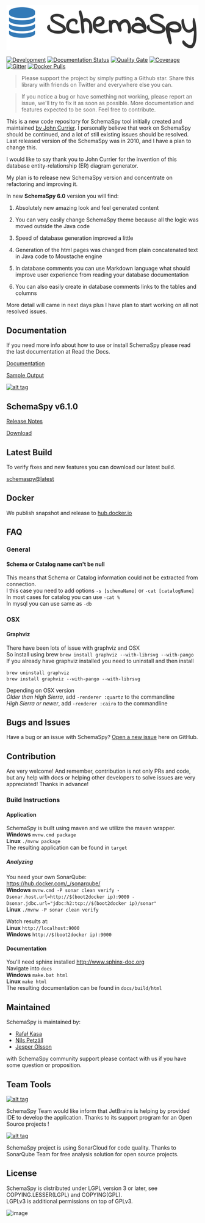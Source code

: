 [![Logotype](https://github.com/schemaspy/schemaspy/blob/master/docs/source/_static/schemaspy_logo.png)](https://schemaspy.org/)

[![Development](https://github.com/schemaspy/schemaspy/actions/workflows/development.yml/badge.svg)](https://github.com/schemaspy/schemaspy/actions/workflows/development.yml)
[![Documentation Status](https://readthedocs.org/projects/schemaspy/badge/?version=latest)](http://schemaspy.readthedocs.io/en/latest/?badge=latest)
[![Quality Gate](https://sonarcloud.io/api/project_badges/measure?project=org.schemaspy%3Aschemaspy&metric=alert_status)](https://sonarcloud.io/dashboard?id=org.schemaspy%3Aschemaspy)
[![Coverage](https://sonarcloud.io/api/project_badges/measure?project=org.schemaspy%3Aschemaspy&metric=coverage)](https://sonarcloud.io/dashboard?id=org.schemaspy%3Aschemaspy)
[![Gitter](https://badges.gitter.im/schemaspy/schemaspy.svg)](https://gitter.im/schemaspy/schemaspy?utm_source=badge&utm_medium=badge&utm_campaign=pr-badge)
[![Docker Pulls](https://img.shields.io/docker/pulls/schemaspy/schemaspy.svg)](https://hub.docker.com/r/schemaspy/schemaspy/)

> Please support the project by simply putting a Github star. 
Share this library with friends on Twitter and everywhere else you can.

> If you notice a bug or have something not working, please report an issue, we'll try to fix it as soon as possible.
More documentation and features expected to be soon. Feel free to contribute.

This is a new code repository for SchemaSpy tool initially created and maintained [by John Currier](http://schemaspy.sourceforge.net/).
I personally believe that work on SchemaSpy should be continued, and a lot of still existing issues should be resolved.
Last released version of the SchemaSpy was in 2010, and I have a plan to change this.

I would like to say thank you to John Currier for the invention of this database entity-relationship (ER) diagram generator.

My plan is to release new SchemaSpy version and concentrate on refactoring and improving it.

In new **SchemaSpy 6.0** version you will find:

1. Absolutely new amazing look and feel generated content

2. You can very easily change SchemaSpy theme because all the logic was moved outside the Java code

3. Speed of database generation improved a little

4. Generation of the html pages was changed from plain concatenated text in Java code to Moustache engine

5. In database comments you can use Markdown language what should improve user experience from reading your database documentation

6. You can also easily create in database comments links to the tables and columns

More detail will came in next days plus I have plan to start working on all not resolved issues.

## Documentation

If you need more info about how to use or install SchemaSpy please read the last documentation at Read the Docs.

[Documentation](https://schemaspy.readthedocs.io/en/latest/)

[Sample Output](http://schemaspy.org/sample/index.html)

[![alt tag](http://schemaspy.org/img/example_page.png)](http://schemaspy.org/sample/index.html)

## SchemaSpy v6.1.0
[Release Notes](https://github.com/schemaspy/schemaspy/releases/tag/v6.1.0)

[Download](https://github.com/schemaspy/schemaspy/releases/download/v6.1.0/schemaspy-6.1.0.jar)

## Latest Build

To verify fixes and new features you can download our latest build.

[schemaspy@latest](https://schemaspy.org/schemaspy/download.html)

## Docker  

We publish snapshot and release to [hub.docker.io](https://hub.docker.com/r/schemaspy/schemaspy/)

## FAQ

### General

#### Schema or Catalog name can't be null
This means that Schema or Catalog information could not be extracted from connection.  
I this case you need to add options `-s [schemaName]` or `-cat [catalogName]`   
In most cases for catalog you can use `-cat %`  
In mysql you can use same as `-db`  

### OSX

#### Graphviz
There have been lots of issue with graphviz and OSX  
So install using brew `brew install graphviz --with-librsvg --with-pango`  
If you already have graphviz installed you need to uninstall and then install  
```
brew uninstall graphviz
brew install graphviz --with-pango --with-librsvg
```
Depending on OSX version  
*Older than High Sierra*, add `-renderer :quartz` to the commandline  
*High Sierra or newer*, add `-renderer :cairo` to the commandline  

## Bugs and Issues

Have a bug or an issue with SchemaSpy? [Open a new issue](https://github.com/schemaspy/schemaspy/issues) here on GitHub.

## Contribution
Are very welcome! And remember, contribution is not only PRs and code, but any help with docs or helping other developers to solve issues are very appreciated! Thanks in advance!

### Build Instructions
#### Application
SchemaSpy is built using maven and we utilize the maven wrapper.  
__Windows__ `mvnw.cmd package`    
__Linux__ `./mvnw package`  
The resulting application can be found in `target`  

##### Analyzing
You need your own SonarQube:  
https://hub.docker.com/_/sonarqube/  
__Windows__ `mvnw.cmd -P sonar clean verify -Dsonar.host.url=http://$(boot2docker ip):9000 -Dsonar.jdbc.url="jdbc:h2:tcp://$(boot2docker ip)/sonar"`  
__Linux__ `./mvnw -P sonar clean verify`  

Watch results at:  
__Linux__ `http://localhost:9000`  
__Windows__ `http://$(boot2docker ip):9000`  

#### Documentation
You'll need sphinx installed http://www.sphinx-doc.org    
Navigate into `docs`  
__Windows__ `make.bat html`  
__Linux__ `make html`  
The resulting documentation can be found in `docs/build/html`

## Maintained

SchemaSpy is maintained by:
* [Rafał Kasa](https://github.com/rafalkasa) 
* [Nils Petzäll](https://github.com/npetzall)
* [Jesper Olsson](https://github.com/jesperolsson-se)

with SchemaSpy community support please contact with us if you have some question or proposition.


## Team Tools

[![alt tag](http://pylonsproject.org/img/logo-jetbrains.png)](https://www.jetbrains.com/) 

SchemaSpy Team would like inform that JetBrains is helping by provided IDE to develop the application. Thanks to its support program for an Open Source projects !

[![alt tag](https://sonarcloud.io/images/project_badges/sonarcloud-white.svg)](https://sonarcloud.io/dashboard?id=org.schemaspy%3Aschemaspy)

SchemaSpy project is using SonarCloud for code quality. 
Thanks to SonarQube Team for free analysis solution for open source projects.

## License
SchemaSpy is distributed under LGPL version 3 or later, see COPYING.LESSER(LGPL) and COPYING(GPL).   
LGPLv3 is additional permissions on top of GPLv3.

![image](https://user-images.githubusercontent.com/19885116/48661948-6cf97e80-ea7a-11e8-97e7-b45332a13e49.png)

